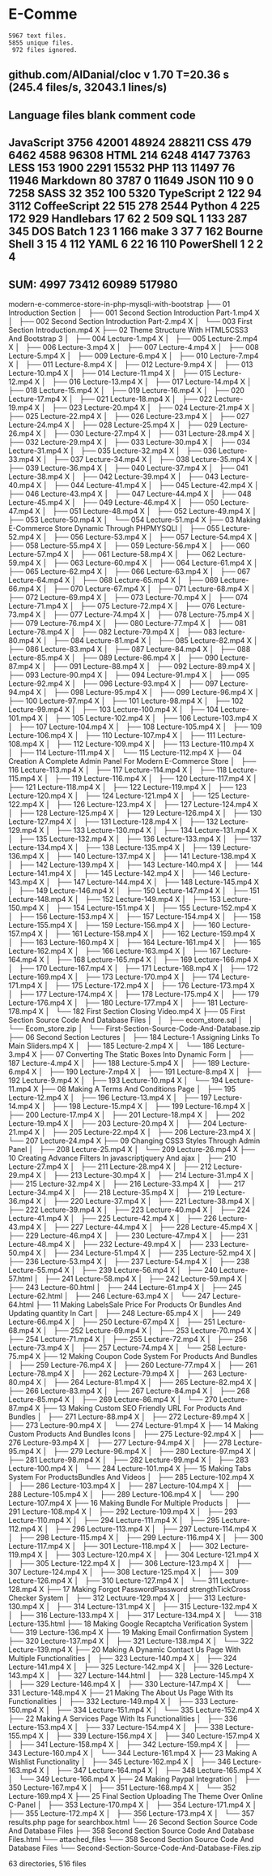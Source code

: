 # E-Comme
    5967 text files.
    5855 unique files.                                          
     972 files ignored.

github.com/AlDanial/cloc v 1.70  T=20.36 s (245.4 files/s, 32043.1 lines/s)
-------------------------------------------------------------------------------
Language                     files          blank        comment           code
-------------------------------------------------------------------------------
JavaScript                    3756          42001          48924         288211
CSS                            479           6462           4588          96308
HTML                           214           6248           4147          73763
LESS                           153           1900           2291          15532
PHP                            113          11497             76          11946
Markdown                        80           3787              0          11649
JSON                           110              9              0           7258
SASS                            32            352            100           5320
TypeScript                       2            122             94           3112
CoffeeScript                    22            515            278           2544
Python                           4            225            172            929
Handlebars                      17             62              2            509
SQL                              1            133            287            345
DOS Batch                        1             23              1            166
make                             3             37              7            162
Bourne Shell                     3             15              4            112
YAML                             6             22             16            110
PowerShell                       1              2              2              4
-------------------------------------------------------------------------------
SUM:                          4997          73412          60989         517980
-------------------------------------------------------------------------------







modern-e-commerce-store-in-php-mysqli-with-bootstrap
├── 01 Introduction Section
│   ├── 001 Second Section Introduction Part-1.mp4 X
│   ├── 002 Second Section Introduction Part-2.mp4 X
│   └── 003 First Section Introduction.mp4 X
├── 02 Theme Structure With HTML5CSS3 And Bootstrap 3
│   ├── 004 Lecture-1.mp4 X
│   ├── 005 Lecture-2.mp4 X
│   ├── 006 Lecture-3.mp4 X
│   ├── 007 Lecture-4.mp4 X
│   ├── 008 Lecture-5.mp4 X
│   ├── 009 Lecture-6.mp4 X
│   ├── 010 Lecture-7.mp4 X
│   ├── 011 Lecture-8.mp4 X
│   ├── 012 Lecture-9.mp4 X
│   ├── 013 Lecture-10.mp4 X
│   ├── 014 Lecture-11.mp4 X
│   ├── 015 Lecture-12.mp4 X
│   ├── 016 Lecture-13.mp4 X
│   ├── 017 Lecture-14.mp4 X
│   ├── 018 Lecture-15.mp4 X
│   ├── 019 Lecture-16.mp4 X
│   ├── 020 Lecture-17.mp4 X
│   ├── 021 Lecture-18.mp4 X
│   ├── 022 Lecture-19.mp4 X
│   ├── 023 Lecture-20.mp4 X
│   ├── 024 Lecture-21.mp4 X
│   ├── 025 Lecture-22.mp4 X
│   ├── 026 Lecture-23.mp4 X
│   ├── 027 Lecture-24.mp4 X
│   ├── 028 Lecture-25.mp4 X
│   ├── 029 Lecture-26.mp4 X
│   ├── 030 Lecture-27.mp4 X
│   ├── 031 Lecture-28.mp4 X
│   ├── 032 Lecture-29.mp4 X
│   ├── 033 Lecture-30.mp4 X
│   ├── 034 Lecture-31.mp4 X
│   ├── 035 Lecture-32.mp4 X
│   ├── 036 Lecture-33.mp4 X
│   ├── 037 Lecture-34.mp4 X
│   ├── 038 Lecture-35.mp4 X
│   ├── 039 Lecture-36.mp4 X
│   ├── 040 Lecture-37.mp4 X
│   ├── 041 Lecture-38.mp4 X
│   ├── 042 Lecture-39.mp4 X
│   ├── 043 Lecture-40.mp4 X
│   ├── 044 Lecture-41.mp4 X
│   ├── 045 Lecture-42.mp4 X
│   ├── 046 Lecture-43.mp4 X
│   ├── 047 Lecture-44.mp4 X
│   ├── 048 Lecture-45.mp4 X
│   ├── 049 Lecture-46.mp4 X
│   ├── 050 Lecture-47.mp4 X
│   ├── 051 Lecture-48.mp4 X
│   ├── 052 Lecture-49.mp4 X
│   ├── 053 Lecture-50.mp4 X
│   └── 054 Lecture-51.mp4 X
├── 03 Making E-Commerce Store Dynamic Through PHPMYSQLI
│   ├── 055 Lecture-52.mp4 X
│   ├── 056 Lecture-53.mp4 X
│   ├── 057 Lecture-54.mp4 X
│   ├── 058 Lecture-55.mp4 X
│   ├── 059 Lecture-56.mp4 X
│   ├── 060 Lecture-57.mp4 X
│   ├── 061 Lecture-58.mp4 X
│   ├── 062 Lecture-59.mp4 X
│   ├── 063 Lecture-60.mp4 X
│   ├── 064 Lecture-61.mp4 X
│   ├── 065 Lecture-62.mp4 X
│   ├── 066 Lecture-63.mp4 X
│   ├── 067 Lecture-64.mp4 X
│   ├── 068 Lecture-65.mp4 X
│   ├── 069 Lecture-66.mp4 X
│   ├── 070 Lecture-67.mp4 X
│   ├── 071 Lecture-68.mp4 X
│   ├── 072 Lecture-69.mp4 X
│   ├── 073 Lecture-70.mp4 X
│   ├── 074 Lecture-71.mp4 X
│   ├── 075 Lecture-72.mp4 X
│   ├── 076 Lecture-73.mp4 X
│   ├── 077 Lecture-74.mp4 X
│   ├── 078 Lecture-75.mp4 X
│   ├── 079 Lecture-76.mp4 X
│   ├── 080 Lecture-77.mp4 X
│   ├── 081 Lecture-78.mp4 X
│   ├── 082 Lecture-79.mp4 X
│   ├── 083 lecture-80.mp4 X
│   ├── 084 Lecture-81.mp4 X
│   ├── 085 Lecture-82.mp4 X
│   ├── 086 Lecture-83.mp4 X
│   ├── 087 Lecture-84.mp4 X
│   ├── 088 Lecture-85.mp4 X
│   ├── 089 Lecture-86.mp4 X
│   ├── 090 Lecture-87.mp4 X
│   ├── 091 Lecture-88.mp4 X
│   ├── 092 Lecture-89.mp4 X
│   ├── 093 Lecture-90.mp4 X
│   ├── 094 Lecture-91.mp4 X
│   ├── 095 Lecture-92.mp4 X
│   ├── 096 Lecture-93.mp4 X
│   ├── 097 Lecture-94.mp4 X
│   ├── 098 Lecture-95.mp4 X
│   ├── 099 Lecture-96.mp4 X
│   ├── 100 Lecture-97.mp4 X
│   ├── 101 Lecture-98.mp4 X
│   ├── 102 Lecture-99.mp4 X
│   ├── 103 Lecture-100.mp4 X
│   ├── 104 Lecture-101.mp4 X
│   ├── 105 Lecture-102.mp4 X
│   ├── 106 Lecture-103.mp4 X
│   ├── 107 Lecture-104.mp4 X
│   ├── 108 Lecture-105.mp4 X
│   ├── 109 Lecture-106.mp4 X
│   ├── 110 Lecture-107.mp4 X
│   ├── 111 Lecture-108.mp4 X
│   ├── 112 Lecture-109.mp4 X
│   ├── 113 Lecture-110.mp4 X
│   ├── 114 Lecture-111.mp4 X
│   └── 115 Lecture-112.mp4 X
├── 04 Creation A Complete Admin Panel For Modern E-Commerce Store
│   ├── 116 Lecture-113.mp4 X
│   ├── 117 Lecture-114.mp4 X
│   ├── 118 Lecture-115.mp4 X
│   ├── 119 Lecture-116.mp4 X
│   ├── 120 Lecture-117.mp4 X
│   ├── 121 Lecture-118.mp4 X
│   ├── 122 Lecture-119.mp4 X
│   ├── 123 Lecture-120.mp4 X
│   ├── 124 Lecture-121.mp4 X
│   ├── 125 Lecture-122.mp4 X
│   ├── 126 Lecture-123.mp4 X
│   ├── 127 Lecture-124.mp4 X
│   ├── 128 Lecture-125.mp4 X
│   ├── 129 Lecture-126.mp4 X
│   ├── 130 Lecture-127.mp4 X
│   ├── 131 Lecture-128.mp4 X
│   ├── 132 Lecture-129.mp4 X
│   ├── 133 Lecture-130.mp4 X
│   ├── 134 Lecture-131.mp4 X
│   ├── 135 Lecture-132.mp4 X
│   ├── 136 Lecture-133.mp4 X
│   ├── 137 Lecture-134.mp4 X
│   ├── 138 Lecture-135.mp4 X
│   ├── 139 Lecture-136.mp4 X
│   ├── 140 Lecture-137.mp4 X
│   ├── 141 Lecture-138.mp4 X
│   ├── 142 Lecture-139.mp4 X
│   ├── 143 Lecture-140.mp4 X
│   ├── 144 Lecture-141.mp4 X
│   ├── 145 Lecture-142.mp4 X
│   ├── 146 Lecture-143.mp4 X
│   ├── 147 Lecture-144.mp4 X
│   ├── 148 Lecture-145.mp4 X
│   ├── 149 Lecture-146.mp4 X
│   ├── 150 Lecture-147.mp4 X
│   ├── 151 Lecture-148.mp4 X
│   ├── 152 Lecture-149.mp4 X
│   ├── 153 Lecture-150.mp4 X
│   ├── 154 Lecture-151.mp4 X
│   ├── 155 Lecture-152.mp4 X
│   ├── 156 Lecture-153.mp4 X
│   ├── 157 Lecture-154.mp4 X
│   ├── 158 Lecture-155.mp4 X
│   ├── 159 Lecture-156.mp4 X
│   ├── 160 Lecture-157.mp4 X
│   ├── 161 Lecture-158.mp4 X
│   ├── 162 Lecture-159.mp4 X
│   ├── 163 Lecture-160.mp4 X
│   ├── 164 Lecture-161.mp4 X
│   ├── 165 Lecture-162.mp4 X
│   ├── 166 Lecture-163.mp4 X
│   ├── 167 Lecture-164.mp4 X
│   ├── 168 Lecture-165.mp4 X
│   ├── 169 Lecture-166.mp4 X
│   ├── 170 Lecture-167.mp4 X
│   ├── 171 Lecture-168.mp4 X
│   ├── 172 Lecture-169.mp4 X
│   ├── 173 Lecture-170.mp4 X
│   ├── 174 Lecture-171.mp4 X
│   ├── 175 Lecture-172.mp4 X
│   ├── 176 Lecture-173.mp4 X
│   ├── 177 Lecture-174.mp4 X
│   ├── 178 Lecture-175.mp4 X
│   ├── 179 Lecture-176.mp4 X
│   ├── 180 Lecture-177.mp4 X
│   ├── 181 Lecture-178.mp4 X
│   └── 182 First Section Closing Video.mp4 X
├── 05 First Section Source Code And Database Files
│   │   ├── ecom_store.sql
│   │   └── Ecom_store.zip
│   └── First-Section-Source-Code-And-Database.zip
├── 06 Second Section Lectures
│   ├── 184 Lecture-1 Assigning Links To Main Sliders.mp4 X
│   ├── 185 Lecture-2.mp4 X
│   └── 186 Lecture-3.mp4 X
├── 07 Converting The Static Boxes Into Dynamic Form
│   ├── 187 Lecture-4.mp4 X
│   ├── 188 Lecture-5.mp4 X
│   ├── 189 Lecture-6.mp4 X
│   ├── 190 Lecture-7.mp4 X
│   ├── 191 Lecture-8.mp4 X
│   ├── 192 Lecture-9.mp4 X
│   ├── 193 Lecture-10.mp4 X
│   └── 194 Lecture-11.mp4 X
├── 08 Making A Terms And Conditions Page
│   ├── 195 Lecture-12.mp4 X
│   ├── 196 Lecture-13.mp4 X
│   ├── 197 Lecture-14.mp4 X
│   ├── 198 Lecture-15.mp4 X
│   ├── 199 Lecture-16.mp4 X
│   ├── 200 Lecture-17.mp4 X
│   ├── 201 Lecture-18.mp4 X
│   ├── 202 Lecture-19.mp4 X
│   ├── 203 Lecture-20.mp4 X
│   ├── 204 Lecture-21.mp4 X
│   ├── 205 Lecture-22.mp4 X
│   ├── 206 Lecture-23.mp4 X
│   └── 207 Lecture-24.mp4 X
├── 09 Changing CSS3 Styles Through Admin Panel
│   ├── 208 Lecture-25.mp4 X
│   └── 209 Lecture-26.mp4 X
├── 10 Creating Advance Filters In javascriptjquery And ajax
│   ├── 210 Lecture-27.mp4 X
│   ├── 211 Lecture-28.mp4 X
│   ├── 212 Lecture-29.mp4 X
│   ├── 213 Lecture-30.mp4 X
│   ├── 214 Lecture-31.mp4 X
│   ├── 215 Lecture-32.mp4 X
│   ├── 216 Lecture-33.mp4 X
│   ├── 217 Lecture-34.mp4 X
│   ├── 218 Lecture-35.mp4 X
│   ├── 219 Lecture-36.mp4 X
│   ├── 220 Lecture-37.mp4 X
│   ├── 221 Lecture-38.mp4 X
│   ├── 222 Lecture-39.mp4 X
│   ├── 223 Lecture-40.mp4 X
│   ├── 224 Lecture-41.mp4 X
│   ├── 225 Lecture-42.mp4 X
│   ├── 226 Lecture-43.mp4 X
│   ├── 227 Lecture-44.mp4 X
│   ├── 228 Lecture-45.mp4 X
│   ├── 229 Lecture-46.mp4 X
│   ├── 230 Lecture-47.mp4 X
│   ├── 231 Lecture-48.mp4 X
│   ├── 232 Lecture-49.mp4 X
│   ├── 233 Lecture-50.mp4 X
│   ├── 234 Lecture-51.mp4 X
│   ├── 235 Lecture-52.mp4 X
│   ├── 236 Lecture-53.mp4 X
│   ├── 237 Lecture-54.mp4 X
│   ├── 238 Lecture-55.mp4 X
│   ├── 239 Lecture-56.mp4 X
│   ├── 240 Lecture-57.html
│   ├── 241 Lecture-58.mp4 X
│   ├── 242 Lecture-59.mp4 X
│   ├── 243 Lecture-60.html
│   ├── 244 Lecture-61.mp4 X
│   ├── 245 Lecture-62.html
│   ├── 246 Lecture-63.mp4 X
│   └── 247 Lecture-64.html
├── 11 Making LabelsSale Price For Products Or Bundles And Updating quantity In Cart
│   ├── 248 Lecture-65.mp4 X
│   ├── 249 Lecture-66.mp4 X
│   ├── 250 Lecture-67.mp4 X
│   ├── 251 Lecture-68.mp4 X
│   ├── 252 Lecture-69.mp4 X
│   ├── 253 Lecture-70.mp4 X
│   ├── 254 Lecture-71.mp4 X
│   ├── 255 Lecture-72.mp4 X
│   ├── 256 Lecture-73.mp4 X
│   ├── 257 Lecture-74.mp4 X
│   └── 258 Lecture-75.mp4 X
├── 12 Making Coupon Code System For Products And Bundles
│   ├── 259 Lecture-76.mp4 X
│   ├── 260 Lecture-77.mp4 X
│   ├── 261 Lecture-78.mp4 X
│   ├── 262 Lecture-79.mp4 X
│   ├── 263 Lecture-80.mp4 X
│   ├── 264 Lecture-81.mp4 X
│   ├── 265 Lecture-82.mp4 X
│   ├── 266 Lecture-83.mp4 X
│   ├── 267 Lecture-84.mp4 X
│   ├── 268 Lecture-85.mp4 X
│   ├── 269 Lecture-86.mp4 X
│   └── 270 Lecture-87.mp4 X
├── 13 Making Custom SEO Friendly URL For Products And Bundles
│   ├── 271 Lecture-88.mp4 X
│   ├── 272 Lecture-89.mp4 X
│   ├── 273 Lecture-90.mp4 X
│   └── 274 Lecture-91.mp4 X
├── 14 Making Custom Products And Bundles Icons
│   ├── 275 Lecture-92.mp4 X
│   ├── 276 Lecture-93.mp4 X
│   ├── 277 Lecture-94.mp4 X
│   ├── 278 Lecture-95.mp4 X
│   ├── 279 Lecture-96.mp4 X
│   ├── 280 Lecture-97.mp4 X
│   ├── 281 Lecture-98.mp4 X
│   ├── 282 Lecture-99.mp4 X
│   ├── 283 Lecture-100.mp4 X
│   └── 284 Lecture-101.mp4 X
├── 15 Making Tabs System For ProductsBundles And Videos
│   ├── 285 Lecture-102.mp4 X
│   ├── 286 Lecture-103.mp4 X
│   ├── 287 Lecture-104.mp4 X
│   ├── 288 Lecture-105.mp4 X
│   ├── 289 Lecture-106.mp4 X
│   └── 290 Lecture-107.mp4 X
├── 16 Making Bundle For Multiple Products
│   ├── 291 Lecture-108.mp4 X
│   ├── 292 Lecture-109.mp4 X
│   ├── 293 Lecture-110.mp4 X
│   ├── 294 Lecture-111.mp4 X
│   ├── 295 Lecture-112.mp4 X
│   ├── 296 Lecture-113.mp4 X
│   ├── 297 Lecture-114.mp4 X
│   ├── 298 Lecture-115.mp4 X
│   ├── 299 Lecture-116.mp4 X
│   ├── 300 Lecture-117.mp4 X
│   ├── 301 Lecture-118.mp4 X
│   ├── 302 Lecture-119.mp4 X
│   ├── 303 Lecture-120.mp4 X
│   ├── 304 Lecture-121.mp4 X
│   ├── 305 Lecture-122.mp4 X
│   ├── 306 Lecture-123.mp4 X
│   ├── 307 Lecture-124.mp4 X
│   ├── 308 Lecture-125.mp4 X
│   ├── 309 Lecture-126.mp4 X
│   ├── 310 Lecture-127.mp4 X
│   └── 311 Lecture-128.mp4 X
├── 17 Making Forgot PasswordPassword strengthTickCross Checker System
│   ├── 312 Lectuure-129.mp4 X
│   ├── 313 Lecture-130.mp4 X
│   ├── 314 Lecture-131.mp4 X
│   ├── 315 Lecture-132.mp4 X
│   ├── 316 Lecture-133.mp4 X
│   ├── 317 Lecture-134.mp4 X
│   └── 318 Lecture-135.html
├── 18 Making Google Recaptcha Verification System
│   └── 319 Lecture-136.mp4 X
├── 19 Making Email Confirmation System
│   ├── 320 Lecture-137.mp4 X
│   ├── 321 Lecture-138.mp4 X
│   └── 322 Lecture-139.mp4 X
├── 20 Making A Dynamic Contact Us Page With Multiple Functionalities
│   ├── 323 Lecture-140.mp4 X
│   ├── 324 Lecture-141.mp4 X
│   ├── 325 Lecture-142.mp4 X
│   ├── 326 Lecture-143.mp4 X
│   ├── 327 Lecture-144.html
│   ├── 328 Lecture-145.mp4 X
│   ├── 329 Lecture-146.mp4 X
│   ├── 330 Lecture-147.mp4 X
│   └── 331 Lecture-148.mp4 X
├── 21 Making The About Us Page With Its Functionalities
│   ├── 332 Lecture-149.mp4 X
│   ├── 333 Lecture-150.mp4 X
│   ├── 334 Lecture-151.mp4 X
│   └── 335 Lecture-152.mp4 X
├── 22 Making A Services Page With Its Functionalities
│   ├── 336 Lecture-153.mp4 X
│   ├── 337 Lecture-154.mp4 X
│   ├── 338 Lecture-155.mp4 X
│   ├── 339 Lecture-156.mp4 X
│   ├── 340 Lecture-157.mp4 X
│   ├── 341 Lecture-158.mp4 X
│   ├── 342 Lecture-159.mp4 X
│   ├── 343 Lecture-160.mp4 X
│   └── 344 Lecture-161.mp4 X
├── 23 Making A Wishlist Functionality
│   ├── 345 Lecture-162.mp4 X
│   ├── 346 Lecture-163.mp4 X
│   ├── 347 Lecture-164.mp4 X
│   ├── 348 Lecture-165.mp4 X
│   └── 349 Lecture-166.mp4 X
├── 24 Making Paypal Integration
│   ├── 350 Lecture-167.mp4 X
│   ├── 351 Lecture-168.mp4 X
│   └── 352 Lecture-169.mp4 X
├── 25 Final Section Uploading The Theme Over Online C-Panel
│   ├── 353 Lecture-170.mp4 X
│   ├── 354 Lecture-171.mp4 X
│   ├── 355 Lecture-172.mp4 X
│   ├── 356 Lecture-173.mp4 X
│   └── 357 results.php page for searchbox.html
└── 26 Second Section Source Code And Database Files
├── 358 Second Section Source Code And Database Files.html
└── attached_files
└── 358 Second Section Source Code And Database Files
└── Second-Section-Source-Code-And-Database-Files.zip

63 directories, 516 files
